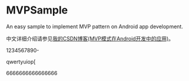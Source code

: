# MVPSample
An easy sample to implement MVP pattern on Android app development.</br>  

中文详细介绍请参见[我的CSDN博客(MVP模式在Android开发中的应用)](http://blog.csdn.net/vector_yi/article/details/24719873)。

1234567890-

qwertyuiop[

6666666666666666
